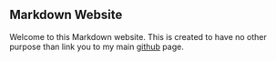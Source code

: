 ## Markdown Website

Welcome to this Markdown website. This is created to have no other purpose than link you to my main [github](https://iamzemuffinman.github.io/) page.